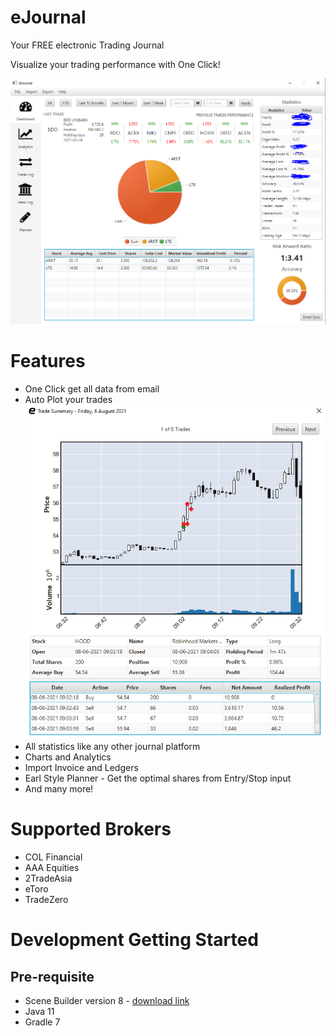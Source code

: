 # eJournal
Your FREE electronic Trading Journal

Visualize your trading performance with One Click!

![Dashboard screenshot](./screenshots/dashboard.PNG)

# Features
- One Click get all data from email
- Auto Plot your trades
![Dashboard screenshot](./screenshots/plot.PNG)
- All statistics like any other journal platform
- Charts and Analytics
- Import Invoice and Ledgers
- Earl Style Planner - Get the optimal shares from Entry/Stop input
- And many more!

# Supported Brokers
- COL Financial
- AAA Equities
- 2TradeAsia
- eToro
- TradeZero

# Development Getting Started
## Pre-requisite
- Scene Builder version 8 - [download link](https://gluonhq.com/products/scene-builder/)
- Java 11
- Gradle 7

